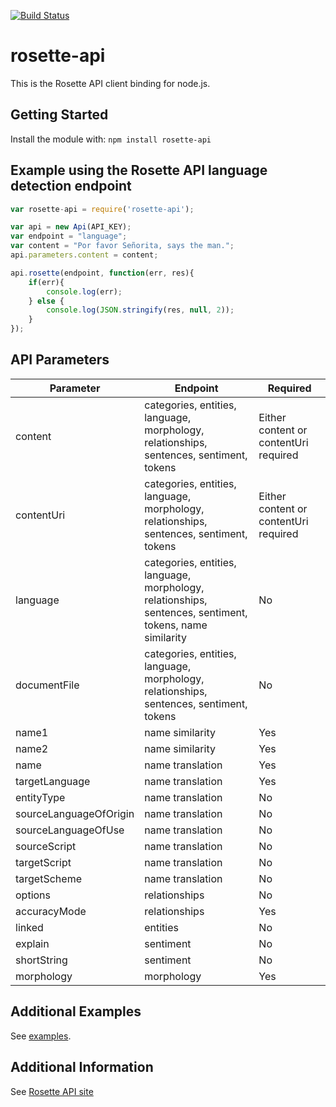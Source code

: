 [![Build Status](https://travis-ci.org/rosette-api/nodejs.svg?branch=master)](https://travis-ci.org/rosette-api/nodejs)

# rosette-api

This is the Rosette API client binding for node.js.

## Getting Started
Install the module with: `npm install rosette-api`


## Example using the Rosette API language detection endpoint
```javascript
var rosette-api = require('rosette-api');

var api = new Api(API_KEY);
var endpoint = "language";
var content = "Por favor Señorita, says the man.";
api.parameters.content = content;

api.rosette(endpoint, function(err, res){
	if(err){
		console.log(err);
	} else {
		console.log(JSON.stringify(res, null, 2));
	}
});
```
## API Parameters
| Parameter                     | Endpoint                                            | Required
| -------------                 |-------------                                        |------------- 
| content                    | categories, entities, language, morphology, relationships, sentences, sentiment, tokens            | Either content or contentUri required |
| contentUri                      | categories, entities, language, morphology, relationships, sentences, sentiment, tokens       | Either content or contentUri required |
| language                          | categories, entities, language, morphology, relationships, sentences, sentiment, tokens, name similarity                    | No |
| documentFile                      | categories, entities, language, morphology, relationships, sentences, sentiment, tokens                  | No |
| name1                 | name similarity               | Yes |
| name2               | name similarity| Yes |
| name    | name translation     | Yes |
| targetLanguage           | name translation           | Yes |
| entityType                 | name translation         | No |
| sourceLanguageOfOrigin        | name translation | No |
| sourceLanguageOfUse                         | name translation       | No |
| sourceScript                     | name translation               | No |
| targetScript                     | name translation                    | No |
| targetScheme                        | name translation          | No |
| options              | relationships        | No |
| accuracyMode              | relationships        | Yes |
| linked              | entities        | No |
| explain              | sentiment        | No |
| shortString              | sentiment        | No |
| morphology             | morphology        | Yes |

## Additional Examples
See [examples](examples).

## Additional Information
See [Rosette API site](https://developer.rosette.com/)
